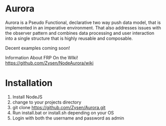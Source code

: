 Aurora
==========

Aurora is a Pseudo Functional, declarative two way push data model, that is implemented in an imperative environment. That also addresses issues with the observer pattern and combines data processing and user interaction into a single structure that is highly reusable and composable.

Decent examples coming soon!

Information About FRP On the WIki!
https://github.com/Zysen/NodeAurora/wiki

Installation
===========
1. Install NodeJS
2. change to your projects directory
3. git clone https://github.com/Zysen/Aurora.git
4. Run install.bat or install.sh depending on your OS
5. Login with both the username and password as admin
